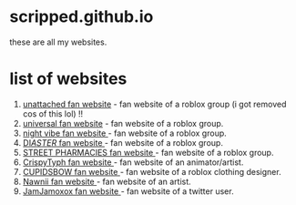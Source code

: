 # scripped.github.io

these are all my websites.

# list of websites
1. <a href="https://scripped.github.io/unattached/">unattached fan website</a> - fan website of a roblox group (i got removed cos of this lol) !!
2. <a href="https://scripped.github.io/universal/">universal fan website</a> - fan website of a roblox group.
3. <a href="https://scripped.github.io/nightvibe/">night vibe fan website </a> - fan website of a roblox group.
4. <a href="https://scripped.github.io/disasters/">DI$ASTER$ fan website </a> - fan website of a roblox group.
5. <a href="https://scripped.github.io/streetpharmacies/">STREET PHARMACIES fan website </a> - fan website of a roblox group.
6. <a href="https://scripped.github.io/typh/">CrispyTyph fan website </a> - fan website of an animator/artist.
7. <a href="https://scripped.github.io/cupidsbow/">CUPIDSBOW fan website </a> - fan website of a roblox clothing designer.
8. <a href="https://scripped.github.io/nawnii/">Nawnii fan website </a> - fan website of an artist.
9. <a href="https://scripped.github.io/jamjamoxox/">JamJamoxox fan website </a> - fan website of a twitter user.
